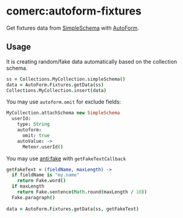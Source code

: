 # comerc:autoform-fixtures
Get fixtures data from [SimpleSchema](https://github.com/aldeed/meteor-simple-schema) with [AutoForm](https://github.com/aldeed/meteor-autoform). 

 

Usage
-----
It is creating random/fake data automatically based on the collection schema.
```coffee
ss = Collections.MyCollection.simpleSchema()
data = AutoForm.Fixtures.getData(ss)
Collections.MyCollection.insert(data)
```
You may use `autoform.omit` for exclude fields:
```coffee
MyCollection.attachSchema new SimpleSchema
  userId:
    type: String
    autoform:
      omit: true
    autoValue: ->
      Meteor.userId()
```
You may use [anti:fake](https://github.com/anticoders/meteor-fake/) with `getFakeTextCallback`

```coffee
getFakeText = (fieldName, maxLength) ->
  if fieldName is "my.name"
    return Fake.word()
  if maxLength
    return Fake.sentence(Math.round(maxLength / 10))
  Fake.paragraph()
  
data = AutoForm.Fixtures.getData(ss, getFakeText)
```
